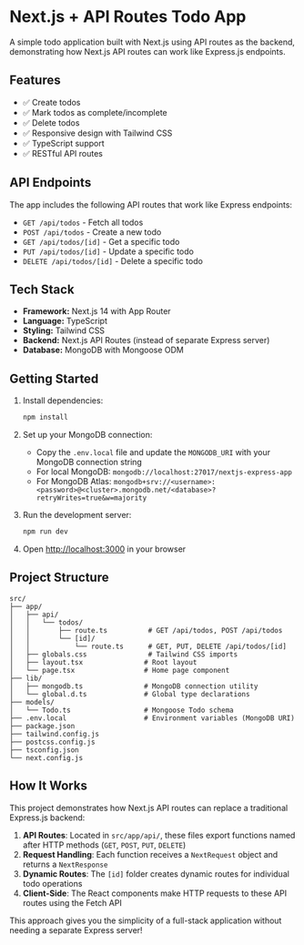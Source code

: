 # Next.js + API Routes Todo App

A simple todo application built with Next.js using API routes as the backend, demonstrating how Next.js API routes can work like Express.js endpoints.

## Features

- ✅ Create todos
- ✅ Mark todos as complete/incomplete
- ✅ Delete todos
- ✅ Responsive design with Tailwind CSS
- ✅ TypeScript support
- ✅ RESTful API routes

## API Endpoints

The app includes the following API routes that work like Express endpoints:

- `GET /api/todos` - Fetch all todos
- `POST /api/todos` - Create a new todo
- `GET /api/todos/[id]` - Get a specific todo
- `PUT /api/todos/[id]` - Update a specific todo
- `DELETE /api/todos/[id]` - Delete a specific todo

## Tech Stack

- **Framework:** Next.js 14 with App Router
- **Language:** TypeScript
- **Styling:** Tailwind CSS
- **Backend:** Next.js API Routes (instead of separate Express server)
- **Database:** MongoDB with Mongoose ODM

## Getting Started

1. Install dependencies:
   ```bash
   npm install
   ```

2. Set up your MongoDB connection:
   - Copy the `.env.local` file and update the `MONGODB_URI` with your MongoDB connection string
   - For local MongoDB: `mongodb://localhost:27017/nextjs-express-app`
   - For MongoDB Atlas: `mongodb+srv://<username>:<password>@<cluster>.mongodb.net/<database>?retryWrites=true&w=majority`

3. Run the development server:
   ```bash
   npm run dev
   ```

4. Open [http://localhost:3000](http://localhost:3000) in your browser

## Project Structure

```
src/
├── app/
│   ├── api/
│   │   └── todos/
│   │       ├── route.ts          # GET /api/todos, POST /api/todos
│   │       └── [id]/
│   │           └── route.ts      # GET, PUT, DELETE /api/todos/[id]
│   ├── globals.css               # Tailwind CSS imports
│   ├── layout.tsx               # Root layout
│   └── page.tsx                 # Home page component
├── lib/
│   ├── mongodb.ts               # MongoDB connection utility
│   └── global.d.ts              # Global type declarations
├── models/
│   └── Todo.ts                  # Mongoose Todo schema
├── .env.local                   # Environment variables (MongoDB URI)
├── package.json
├── tailwind.config.js
├── postcss.config.js
├── tsconfig.json
└── next.config.js
```

## How It Works

This project demonstrates how Next.js API routes can replace a traditional Express.js backend:

1. **API Routes**: Located in `src/app/api/`, these files export functions named after HTTP methods (`GET`, `POST`, `PUT`, `DELETE`)
2. **Request Handling**: Each function receives a `NextRequest` object and returns a `NextResponse`
3. **Dynamic Routes**: The `[id]` folder creates dynamic routes for individual todo operations
4. **Client-Side**: The React components make HTTP requests to these API routes using the Fetch API

This approach gives you the simplicity of a full-stack application without needing a separate Express server!
